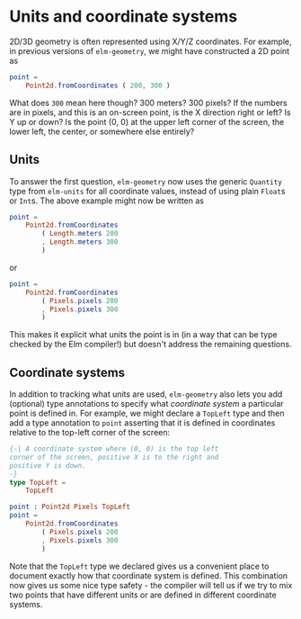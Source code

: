 # Units and coordinate systems

2D/3D geometry is often represented using X/Y/Z coordinates. For example, in
previous versions of `elm-geometry`, we might have constructed a 2D point as

```elm
point =
    Point2d.fromCoordinates ( 200, 300 )
```

What does `300` mean here though? 300 meters? 300 pixels? If the numbers are in
pixels, and this is an on-screen point, is the X direction right or left? Is Y
up or down? Is the point (0, 0) at the upper left corner of the screen, the
lower left, the center, or somewhere else entirely?

## Units

To answer the first question, `elm-geometry` now uses the generic `Quantity`
type from `elm-units` for all coordinate values, instead of using plain `Float`s
or `Int`s. The above example might now be written as

```elm
point =
    Point2d.fromCoordinates
        ( Length.meters 200
        , Length.meters 300
        )
```

or

```elm
point =
    Point2d.fromCoordinates
        ( Pixels.pixels 200
        , Pixels.pixels 300
        )
```

This makes it explicit what units the point is in (in a way that can be type
checked by the Elm compiler!) but doesn't address the remaining questions.

## Coordinate systems

In addition to tracking what units are used, `elm-geometry` also lets you add
(optional) type annotations to specify what _coordinate system_ a particular
point is defined in. For example, we might declare a `TopLeft` type and then
add a type annotation to `point` asserting that it is defined in coordinates
relative to the top-left corner of the screen:

```elm
{-| A coordinate system where (0, 0) is the top left
corner of the screen, positive X is to the right and
positive Y is down.
-}
type TopLeft =
    TopLeft

point : Point2d Pixels TopLeft
point =
    Point2d.fromCoordinates
        ( Pixels.pixels 200
        , Pixels.pixels 300
        )
```

Note that the `TopLeft` type we declared gives us a convenient place to document
exactly how that coordinate system is defined. This combination now gives us
some nice type safety - the compiler will tell us if we try to mix two points
that have different units or are defined in different coordinate systems.

